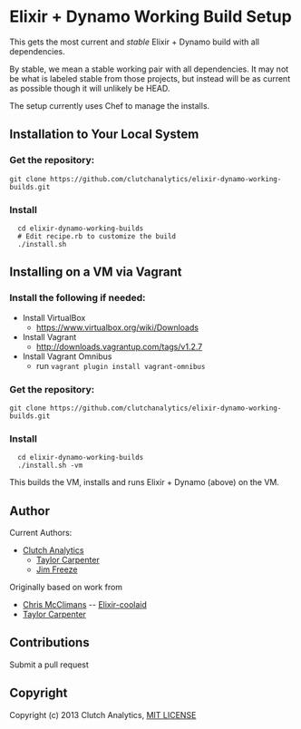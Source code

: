 # Elixir + Dynamo Working Build Setup

This gets the most current and *stable* Elixir + Dynamo build with all dependencies.

By stable, we mean a stable working pair with all dependencies.  It may not be
what is labeled stable from those projects, but instead will be as current as
possible though it will unlikely be HEAD.

The setup currently uses Chef to manage the installs.

Installation to Your Local System
-----

### Get the repository:
```
git clone https://github.com/clutchanalytics/elixir-dynamo-working-builds.git
```

### Install
```
  cd elixir-dynamo-working-builds
  # Edit recipe.rb to customize the build
  ./install.sh
```

Installing on a VM via Vagrant
-----

### Install the following if needed:

 * Install VirtualBox
   - https://www.virtualbox.org/wiki/Downloads
 * Install Vagrant 
   - http://downloads.vagrantup.com/tags/v1.2.7
 * Install Vagrant Omnibus
   - run ```vagrant plugin install vagrant-omnibus```


### Get the repository:
```
git clone https://github.com/clutchanalytics/elixir-dynamo-working-builds.git
```

### Install
```
  cd elixir-dynamo-working-builds
  ./install.sh -vm
```

This builds the VM, installs and runs Elixir + Dynamo (above) on the VM.

Author
------

Current Authors:
 * [Clutch Analytics](https://github.com/clutchanalytics/)
   - [Taylor Carpenter](https://github.com/taylor)
   - [Jim Freeze](https://github.com/jfreeze/)

Originally based on work from
 * [Chris McClimans](https://github.com/hh) -- [Elixir-coolaid](https://github.com/codcafe/elixir-coolaid)
 * [Taylor Carpenter](https://github.com/taylor)

Contributions
-------------

Submit a pull request

Copyright
---------

Copyright (c) 2013 Clutch Analytics, [MIT LICENSE](https://raw.github.com/clutchanalytics/elixir-dynamo-working-builds/master/LICENSE)

